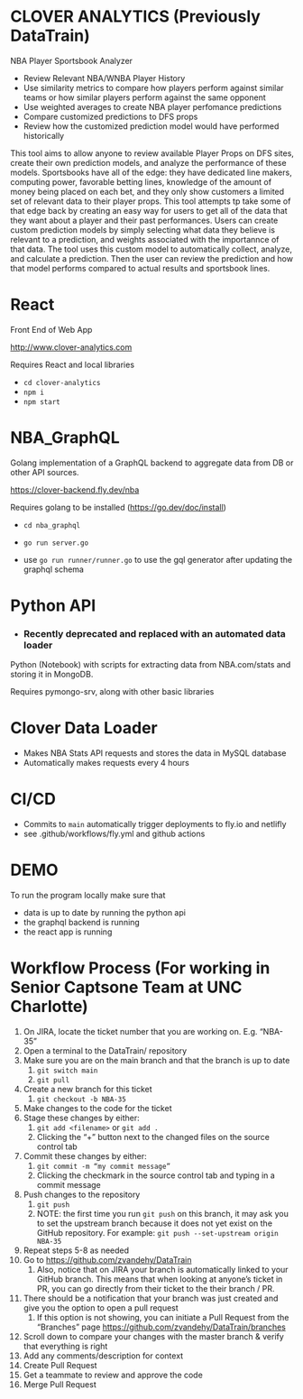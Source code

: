 # CLOVER ANALYTICS (Previously DataTrain)

NBA Player Sportsbook Analyzer

- Review Relevant NBA/WNBA Player History
- Use similarity metrics to compare how players perform against similar teams or how similar players perform against the same opponent
- Use weighted averages to create NBA player perfomance predictions
- Compare customized predictions to DFS props
- Review how the customized prediction model would have performed historically

This tool aims to allow anyone to review available Player Props on DFS sites, create their own prediction models, and analyze the performance of these models. Sportsbooks have all of the edge: they have dedicated line makers, computing power, favorable betting lines, knowledge of the amount of money being placed on each bet, and they only show customers a limited set of relevant data to their player props. This tool attempts tp take some of that edge back by creating an easy way for users to get all of the data that they want about a player and their past performances. Users can create custom prediction models by simply selecting what data they believe is relevant to a prediction, and weights associated with the importannce of that data. The tool uses this custom model to automatically collect, analyze, and calculate a prediction. Then the user can review the prediction and how that model performs compared to actual results and sportsbook lines.

# React

Front End of Web App

http://www.clover-analytics.com

Requires React and local libraries

- `cd clover-analytics`
- `npm i`
- `npm start`

# NBA_GraphQL

Golang implementation of a GraphQL backend to aggregate data from DB or other API sources.

https://clover-backend.fly.dev/nba

Requires golang to be installed (https://go.dev/doc/install)

- `cd nba_graphql`
- `go run server.go`

- use `go run runner/runner.go` to use the gql generator after updating the graphql schema

# Python API

- ### Recently deprecated and replaced with an automated data loader

Python (Notebook) with scripts for extracting data from NBA.com/stats and storing it in MongoDB.

Requires pymongo-srv, along with other basic libraries

# Clover Data Loader

- Makes NBA Stats API requests and stores the data in MySQL database
- Automatically makes requests every 4 hours

# CI/CD

- Commits to `main` automatically trigger deployments to fly.io and netlifly
- see .github/workflows/fly.yml and github actions

# DEMO

To run the program locally make sure that

- data is up to date by running the python api
- the graphql backend is running
- the react app is running

# Workflow Process (For working in Senior Captsone Team at UNC Charlotte)

1. On JIRA, locate the ticket number that you are working on. E.g. “NBA-35”
2. Open a terminal to the DataTrain/ repository
3. Make sure you are on the main branch and that the branch is up to date
   1. `git switch main`
   2. `git pull`
4. Create a new branch for this ticket
   1. `git checkout -b NBA-35`
5. Make changes to the code for the ticket
6. Stage these changes by either:
   1. `git add <filename>` or `git add .`
   2. Clicking the “+” button next to the changed files on the source control tab
7. Commit these changes by either:
   1. `git commit -m “my commit message”`
   2. Clicking the checkmark in the source control tab and typing in a commit message
8. Push changes to the repository
   1. `git push`
   2. NOTE: the first time you run `git push` on this branch, it may ask you to set the upstream branch because it does not yet exist on the GitHub repository. For example: `git push --set-upstream origin NBA-35`
9. Repeat steps 5-8 as needed
10. Go to https://github.com/zvandehy/DataTrain
    1. Also, notice that on JIRA your branch is automatically linked to your GitHub branch. This means that when looking at anyone’s ticket in PR, you can go directly from their ticket to the their branch / PR.
11. There should be a notification that your branch was just created and give you the option to open a pull request
    1. If this option is not showing, you can initiate a Pull Request from the “Branches” page https://github.com/zvandehy/DataTrain/branches
12. Scroll down to compare your changes with the master branch & verify that everything is right
13. Add any comments/description for context
14. Create Pull Request
15. Get a teammate to review and approve the code
16. Merge Pull Request
